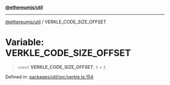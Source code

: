 [**@ethereumjs/util**](../README.md)

***

[@ethereumjs/util](../README.md) / VERKLE\_CODE\_SIZE\_OFFSET

# Variable: VERKLE\_CODE\_SIZE\_OFFSET

> `const` **VERKLE\_CODE\_SIZE\_OFFSET**: `5` = `5`

Defined in: [packages/util/src/verkle.ts:154](https://github.com/Dargon789/ethereumjs-monorepo/blob/master/packages/util/src/verkle.ts#L154)
